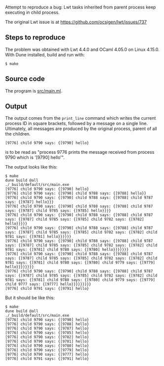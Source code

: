 Attempt to reproduce a bug: Lwt tasks inherited from parent process
keep executing in child process.

The original Lwt issue is at https://github.com/ocsigen/lwt/issues/737

Steps to reproduce
--

The problem was obtained with Lwt 4.4.0 and OCaml 4.05.0 on Linux
4.15.0. With Dune installed, build and run with:
```
$ make
```

Source code
--

The program is [src/main.ml](src/main.ml).

Output
--

The output comes from the `print_line` command which writes the
current process ID in square brackets, followed by a
message on a single line. Ultimately, all messages are produced
by the original process, parent of all the children.

```
[9776] child 9790 says: {[9790] hello}
```
is to be read as "process 9776 prints the message received from
process 9790 which is '[9790] hello'".

The output looks like this:
```
$ make
dune build @all
./_build/default/src/main.exe
[9776] child 9790 says: {[9790] hello}
[9776] child 9790 says: {[9790] child 9788 says: {[9788] hello}}
[9776] child 9790 says: {[9790] child 9788 says: {[9788] child 9787 says: {[9787] hello}}}
[9776] child 9790 says: {[9790] child 9788 says: {[9788] child 9787 says: {[9787] child 9785 says: {[9785] hello}}}}
[9776] child 9790 says: {[9790] child 9788 says: {[9788] child 9787 says: {[9787] child 9785 says: {[9785] child 9782 says: {[9782] hello}}}}}
[9776] child 9790 says: {[9790] child 9788 says: {[9788] child 9787 says: {[9787] child 9785 says: {[9785] child 9782 says: {[9782] child 9781 says: {[9781] hello}}}}}}
[9776] child 9790 says: {[9790] child 9788 says: {[9788] child 9787 says: {[9787] child 9785 says: {[9785] child 9782 says: {[9782] child 9781 says: {[9781] child 9780 says: {[9780] hello}}}}}}}
[9776] child 9790 says: {[9790] child 9788 says: {[9788] child 9787 says: {[9787] child 9785 says: {[9785] child 9782 says: {[9782] child 9781 says: {[9781] child 9780 says: {[9780] child 9779 says: {[9779] hello}}}}}}}}
[9776] child 9790 says: {[9790] child 9788 says: {[9788] child 9787 says: {[9787] child 9785 says: {[9785] child 9782 says: {[9782] child 9781 says: {[9781] child 9780 says: {[9780] child 9779 says: {[9779] child 9777 says: {[9777] hello}}}}}}}}}
[9776] child 9791 says: {[9791] hello}
```

But it should be like this:
```
$ make
dune build @all
./_build/default/src/main.exe
[9776] child 9790 says: {[9790] hello}
[9776] child 9790 says: {[9788] hello}
[9776] child 9790 says: {[9787] hello}
[9776] child 9790 says: {[9785] hello}
[9776] child 9790 says: {[9782] hello}
[9776] child 9790 says: {[9781] hello}
[9776] child 9790 says: {[9780] hello}
[9776] child 9790 says: {[9779] hello}
[9776] child 9790 says: {[9777] hello}
[9776] child 9791 says: {[9791] hello}
```
